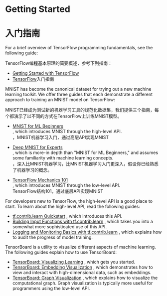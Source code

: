 # Getting Started

# 入门指南

For a brief overview of TensorFlow programming fundamentals, see the following guide:

TensorFlow编程基本原理的简要概述，参考下列指南：

* [Getting Started with TensorFlow](https://www.tensorflow.org/get_started/get_started)
* [TensorFlow](https://www.tensorflow.org/get_started/get_started)入门指南

MNIST has become the canonical dataset for trying out a new machine learning toolkit. We offer three guides that each demonstrate a different approach to training an MNIST model on TensorFlow:

MNIST已经成为测试新的机器学习工具的规范化数据集，我们提供三个指南，每个都演示了以不同的方式在TensorFlow上训练MNIST模型。

* [MNIST for ML Beginners](https://www.tensorflow.org/get_started/mnist/beginners)  
  , which introduces MNIST through the high-level API.  
  ，MNIST机器学习入门，通过高层API实现MNIST

* [Deep MNIST for Experts](https://www.tensorflow.org/get_started/mnist/pros)  
  , which is more-in depth than "MNIST for ML Beginners," and assumes some familiarity with machine learning concepts.  
  ，深入比MNIST机器学习，比MNIST机器学习入门更深入，假设你已经熟悉了机器学习的概念。

* [TensorFlow Mechanics 101](https://www.tensorflow.org/get_started/mnist/mechanics)  
  , which introduces MNIST through the low-level API.  
  TensorFlow结构101，通过底层API实现MNIST

For developers new to TensorFlow, the high-level API is a good place to start. To learn about the high-level API, read the following guides:

* [tf.contrib.learn Quickstart](https://www.tensorflow.org/get_started/tflearn)
  , which introduces this API.
* [Building Input Functions with tf.contrib.learn](https://www.tensorflow.org/get_started/input_fn)
  , which takes you into a somewhat more sophisticated use of this API.
* [Logging and Monitoring Basics with tf.contrib.learn](https://www.tensorflow.org/get_started/monitors)
  , which explains how to audit the progress of model training.

TensorBoard is a utility to visualize different aspects of machine learning. The following guides explain how to use TensorBoard:

* [TensorBoard: Visualizing Learning](https://www.tensorflow.org/get_started/summaries_and_tensorboard)
  , which gets you started.
* [TensorBoard: Embedding Visualization](https://www.tensorflow.org/get_started/embedding_viz)
  , which demonstrates how to view and interact with high-dimensional data, such as embeddings.
* [TensorBoard: Graph Visualization](https://www.tensorflow.org/get_started/graph_viz)
  , which explains how to visualize the computational graph. Graph visualization is typically more useful for programmers using the low-level API.



